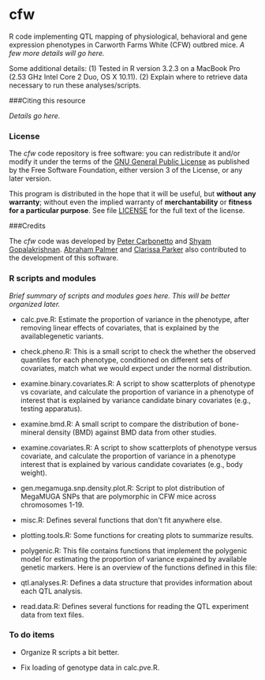 # cfw

R code implementing QTL mapping of physiological, behavioral and gene
expression phenotypes in Carworth Farms White (CFW) outbred mice. *A
few more details will go here.*

Some additional details: (1) Tested in R version 3.2.3 on a MacBook
Pro (2.53 GHz Intel Core 2 Duo, OS X 10.11). (2) Explain where to
retrieve data necessary to run these analyses/scripts.

###Citing this resource

*Details go here.*

### License

The *cfw* code repository is free software: you can redistribute it
and/or modify it under the terms of the
[GNU General Public License](http://www.gnu.org/licenses/gpl.html) as
published by the Free Software Foundation, either version 3 of the
License, or any later version.

This program is distributed in the hope that it will be useful, but
**without any warranty**; without even the implied warranty of
**merchantability** or **fitness for a particular purpose**. See file
[LICENSE](LICENSE) for the full text of the license.

###Credits

The *cfw* code was developed by
[Peter Carbonetto](http://www.cs.ubc.ca/spider/pcarbo) and
[Shyam Gopalakrishnan](http://www.google.com).
[Abraham Palmer](http://palmerlab.org) and
[Clarissa Parker](http://www.middlebury.edu/academics/neuro/faculty/node/454157)
also contributed to the development of this software.

### R scripts and modules

*Brief summary of scripts and modules goes here. This will be better
organized later.*

+ calc.pve.R: Estimate the proportion of variance in the phenotype,
after removing linear effects of covariates, that is explained
by the availablegenetic variants.

+ check.pheno.R: This is a small script to check the whether the
observed quantiles for each phenotype, conditioned on different sets
of covariates, match what we would expect under the normal
distribution.

+ examine.binary.covariates.R: A script to show scatterplots of
phenotype vs covariate, and calculate the proportion of variance in a
phenotype of interest that is explained by variance candidate binary
covariates (e.g., testing apparatus).

+ examine.bmd.R: A small script to compare the distribution of
bone-mineral density (BMD) against BMD data from other studies.

+ examine.covariates.R: A script to show scatterplots of phenotype
versus covariate, and calculate the proportion of variance in a
phenotype interest that is explained by various candidate covariates
(e.g., body weight).

+ gen.megamuga.snp.density.plot.R: Script to plot distribution of
MegaMUGA SNPs that are polymorphic in CFW mice across chromosomes
1-19.

+ misc.R: Defines several functions that don't fit anywhere else.

+ plotting.tools.R: Some functions for creating plots to summarize
results.

+ polygenic.R: This file contains functions that implement the
polygenic model for estimating the proportion of variance expained
by available genetic markers. Here is an overview of the functions
defined in this file:

+ qtl.analyses.R: Defines a data structure that provides information
about each QTL analysis.

+ read.data.R: Defines several functions for reading the QTL
experiment data from text files.

### To do items

+ Organize R scripts a bit better.

+ Fix loading of genotype data in calc.pve.R.
